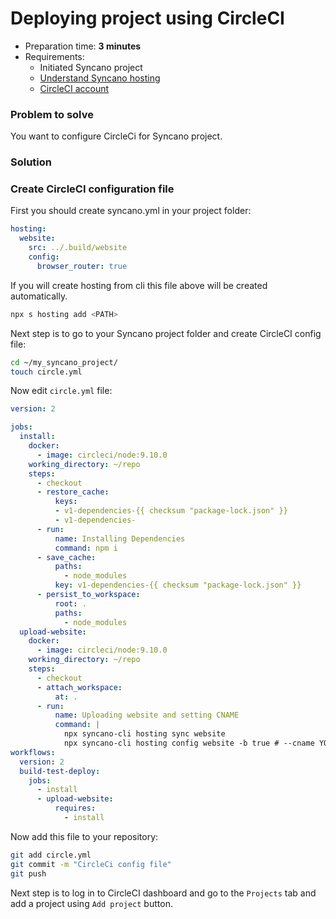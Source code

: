# Deploying project using CircleCI

* Preparation time: **3 minutes**
* Requirements:
  - Initiated Syncano project
  - [Understand Syncano hosting](https://0-docs.syncano.io/#/project/hosting)
  - [CircleCI account](https://circleci.com/)

### Problem to solve

You want to configure CircleCi for Syncano project.

### Solution

### Create CircleCI configuration file

First you should create syncano.yml in your project folder:

```yml
hosting:
  website:
    src: ../.build/website
    config:
      browser_router: true

```

If you will create hosting from cli this file above will be created automatically.

```sh
npx s hosting add <PATH>
```

Next step is to go to your Syncano project folder and create CircleCI config file:

```sh
cd ~/my_syncano_project/
touch circle.yml
```

Now edit `circle.yml` file:

```yml
version: 2

jobs:
  install:
    docker:
      - image: circleci/node:9.10.0
    working_directory: ~/repo
    steps:
      - checkout
      - restore_cache:
          keys:
          - v1-dependencies-{{ checksum "package-lock.json" }}
          - v1-dependencies-
      - run:
          name: Installing Dependencies
          command: npm i
      - save_cache:
          paths:
            - node_modules
          key: v1-dependencies-{{ checksum "package-lock.json" }}
      - persist_to_workspace:
          root: .
          paths:
            - node_modules
  upload-website:
    docker:
      - image: circleci/node:9.10.0
    working_directory: ~/repo
    steps:
      - checkout
      - attach_workspace:
          at: .
      - run:
          name: Uploading website and setting CNAME
          command: |
            npx syncano-cli hosting sync website
            npx syncano-cli hosting config website -b true # --cname YOUR_CNAME
workflows:
  version: 2
  build-test-deploy:
    jobs:
      - install
      - upload-website:
          requires:
            - install
```

Now add this file to your repository:

```sh
git add circle.yml
git commit -m "CircleCi config file"
git push
```

Next step is to log in to CircleCI dashboard and go to the `Projects` tab and add a project using `Add project` button.
